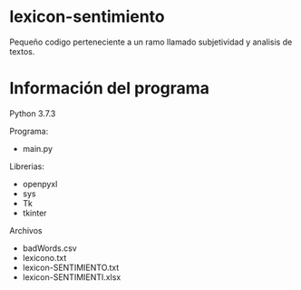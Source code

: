 # lexicon-sentimiento
Pequeño codigo perteneciente a un ramo llamado subjetividad y analisis de textos.

# Información del programa

Python 3.7.3

Programa:
- main.py

Librerias:
- openpyxl
- sys
- Tk
- tkinter

Archivos
- badWords.csv
- lexicono.txt
- lexicon-SENTIMIENTO.txt
- lexicon-SENTIMIENTI.xlsx
